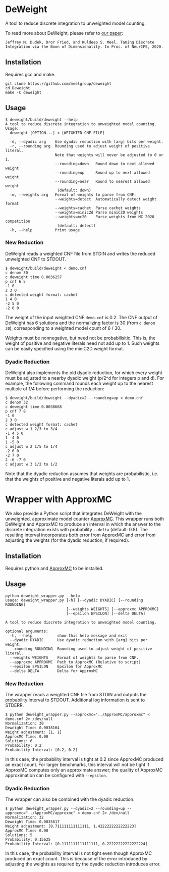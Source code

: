 # DeWeight
A tool to reduce discrete integration to unweighted model counting.

To read more about DeWeight, please refer to [our paper](https://arxiv.org/abs/2010.10724):
```
Jeffrey M. Dudek, Dror Fried, and Kuldeep S. Meel. Taming Discrete Integration via the Boon of Dimensionality. In Proc. of NeurIPS, 2020.
```

## Installation

Requires gcc and make.
```
git clone https://github.com/meelgroup/deweight
cd Deweight
make -C deweight
```

## Usage
```
$ deweight/build/deweight --help
A tool to reduce discrete integration to unweighted model counting.
Usage:
  deweight [OPTION...] < [WEIGHTED CNF FILE]

  -d, --dyadic arg    Use dyadic reduction with [arg] bits per weight.
  -r, --rounding arg  Rounding used to adjust weight of positive literal.
                      Note that weights will never be adjusted to 0 or 1.
                      --rounding=down   Round down to next allowed weight
                      --rounding=up     Round up to next allowed weight
                      --rounding=near   Round to nearest allowed weight
                       (default: down)
  -w, --weights arg   Format of weights to parse from CNF.
                      --weights=detect  Automatically detect weight format
                      --weights=cachet  Parse cachet weights
                      --weights=minic2d Parse miniC2D weights
                      --weights=mc20    Parse weights from MC 2020 competition
                       (default: detect)
  -h, --help          Print usage
```

### New Reduction
DeWeight reads a weighted CNF file from STDIN and writes the reduced unweighted CNF to STDOUT.
```
$ deweight/build/deweight < demo.cnf
c denom 30
c deweight time 0.0036257
p cnf 6 5
-1 0
2 3 0
c detected weight format: cachet
1 4 0
-2 5 0
-2 6 0
```

The weight of the input weighted CNF `demo.cnf` is 0.2. The CNF output of DeWeight has 6 solutions and the normalizing factor is 30 (from `c denom 30`), corresponding to a weighted model count of 6 / 30.

Weights must be nonnegative, but need not be probabilisitic. This is, the weight of positive and negative literals need not add up to 1. Such weights can be easily specified using the miniC2D weight format.

### Dyadic Reduction
DeWeight also implements the old dyadic reduction, for which every weight must be adjusted to a nearby dyadic weight (p/2^d for integers p and d). For example, the following command rounds each weight up to the nearest multiple of 1/4 before performing the reduction:
```
$ deweight/build/deweight --dyadic=2 --rounding=up < demo.cnf
c denom 32
c deweight time 0.0038668
p cnf 7 8
-1 0
2 3 0
c detected weight format: cachet
c adjust w 1 2/3 to 3/4
-1 4 5 0
1 -4 0
1 -5 0
c adjust w 2 1/5 to 1/4
-2 6 0
-2 7 0
2 -6 -7 0
c adjust w 3 1/2 to 1/2
```

Note that the dyadic reduction assumes that weights are probabilistic, i.e. that the weights of positive and negative literals add up to 1.

# Wrapper with ApproxMC

We also provide a Python script that integrates DeWeight with the unweighted, approximate model counter [ApproxMC](https://github.com/meelgroup/approxmc). This wrapper runs both DeWeight and ApproxMC to produce an interval in which the answer to the discrete integration exists with probability `--delta` (default: 0.8). The resulting interval incorporates both error from ApproxMC and error from adjusting the weights (for the dyadic reduction, if required).

## Installation

Requires python and [ApproxMC](https://github.com/meelgroup/approxmc) to be installed.

## Usage
```
python deweight_wrapper.py --help
usage: deweight_wrapper.py [-h] [--dyadic DYADIC] [--rounding ROUNDING]
                           [--weights WEIGHTS] [--approxmc APPROXMC]
                           [--epsilon EPSILON] [--delta DELTA]

A tool to reduce discrete integration to unweighted model counting.

optional arguments:
  -h, --help           show this help message and exit
  --dyadic DYADIC      Use dyadic reduction with [arg] bits per weight.
  --rounding ROUNDING  Rounding used to adjust weight of positive literal.
  --weights WEIGHTS    Format of weights to parse from CNF.
  --approxmc APPROXMC  Path to ApproxMC (Relative to script)
  --epsilon EPSILON    Epsilon for ApproxMC
  --delta DELTA        Delta for ApproxMC
```

### New Reduction
The wrapper reads a weighted CNF file from STDIN and outputs the probability interval to STDOUT. Additional log information is sent to STDERR.
```
$ python deweight_wrapper.py --approxmc="../ApproxMC/approxmc" < demo.cnf 2> /dev/null
Normalization: 30
Deweight Time: 0.0038164
Weight adjustment: [1, 1]
ApproxMC Time: 0.00
Solutions: 6
Probability: 0.2
Probability Interval: [0.2, 0.2]
```

In this case, the probability interval is tight at 0.2 since ApproxMC produced an exact count. For larger benchmarks, this interval will not be tight if ApproxMC computes only an approximate answer; the quality of ApproxMC approximation can be configured with `--epsilon`.

### Dyadic Reduction
The wrapper can also be combined with the dyadic reduction.
```
$ python deweight_wrapper.py --dyadic=2 --rounding=up --approxmc="../ApproxMC/approxmc" < demo.cnf 2> /dev/null
Normalization: 32
Deweight Time: 0.0035617
Weight adjustment: [0.711111111111111, 1.4222222222222223]
ApproxMC Time: 0.00
Solutions: 5
Probability: 0.15625
Probability Interval: [0.1111111111111111, 0.22222222222222224]
```

In this case, the probability interval is not tight even though ApproxMC produced an exact count. This is because of the error introduced by adjusting the weights as required by the dyadic reduction introduces error.